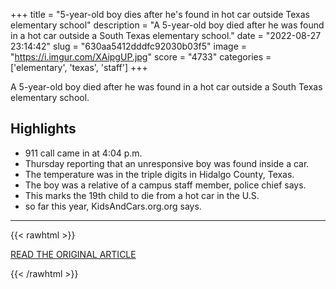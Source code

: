 +++
title = "5-year-old boy dies after he's found in hot car outside Texas elementary school"
description = "A 5-year-old boy died after he was found in a hot car outside a South Texas elementary school."
date = "2022-08-27 23:14:42"
slug = "630aa5412dddfc92030b03f5"
image = "https://i.imgur.com/XAipgUP.jpg"
score = "4733"
categories = ['elementary', 'texas', 'staff']
+++

A 5-year-old boy died after he was found in a hot car outside a South Texas elementary school.

## Highlights

- 911 call came in at 4:04 p.m.
- Thursday reporting that an unresponsive boy was found inside a car.
- The temperature was in the triple digits in Hidalgo County, Texas.
- The boy was a relative of a campus staff member, police chief says.
- This marks the 19th child to die from a hot car in the U.S.
- so far this year, KidsAndCars.org.org says.

---

{{< rawhtml >}}
  <p class="article-category">
    <a target="_blank" href="https://abcnews.go.com/US/year-boy-dies-found-hot-car-texas-elementary/story?id=88890010">READ THE ORIGINAL ARTICLE</a>
  </p>
{{< /rawhtml >}}
